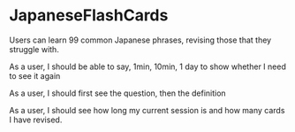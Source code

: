 # JapaneseFlashCards
Users can learn 99 common Japanese phrases, revising those that they struggle with. 


As a user, I should be able to say, 1min, 10min, 1 day to show whether I need to see it again

As a user, I should first see the question, then the definition

As a user, I should see how long my current session is and how many cards I have revised.